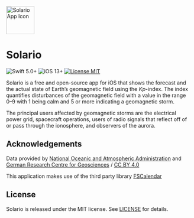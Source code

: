 <img src="https://wagenleitner.me/solario/app-icon-2-4-10.png" alt="Solario App Icon" width="76">

# Solario
![Swift 5.0+](https://img.shields.io/badge/Swift-5.0%2B-orange.svg)
![iOS 13+](https://img.shields.io/badge/iOS-13%2B-blue.svg)
[![License MIT](https://img.shields.io/badge/License-MIT-lightgray.svg)](LICENSE)

Solario is a free and open-source app for iOS that shows the forecast and the actual state of Earth’s geomagnetic field using the *Kp*-index. The index quantifies disturbances of the geomagnetic field with a value in the range 0–9 with 1 being calm and 5 or more indicating a geomagnetic storm.

The principal users affected by geomagnetic storms are the electrical power grid, spacecraft operations, users of radio signals that reflect off of or pass through the ionosphere, and observers of the aurora.

## Acknowledgements
Data provided by [National Oceanic and Atmospheric Administration](https://www.swpc.noaa.gov/products) and [German Research Centre for Geosciences](https://www.gfz-potsdam.de/en/kp-index/) / [CC BY 4.0](https://creativecommons.org/licenses/by/4.0/)

This application makes use of the third party library [FSCalendar](https://github.com/WenchaoD/FSCalendar)

## License
Solario is released under the MIT license. See [LICENSE](LICENSE) for details.
